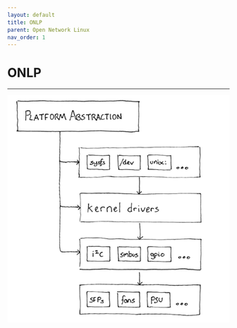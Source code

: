 ```yaml
---
layout: default
title: ONLP
parent: Open Network Linux
nav_order: 1
---
```


# ONLP

---


![ONLP Stack](/images/onlp-stack.png)
